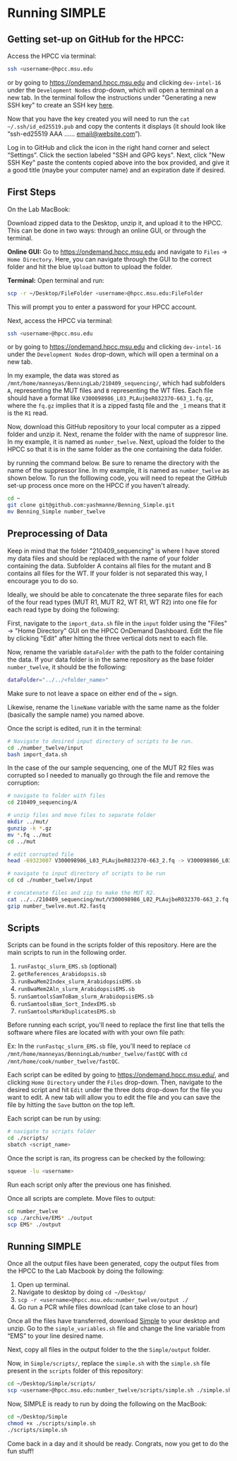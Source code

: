# Running SIMPLE

## Getting set-up on GitHub for the HPCC:
Access the HPCC via terminal:

```bash
ssh <username>@hpcc.msu.edu
```
or by going to https://ondemand.hpcc.msu.edu and clicking `dev-intel-16` under the `Development Nodes` drop-down, which will open a terminal on a new tab.
In the terminal follow the instructions under "Generating a new SSH key" to create an SSH key [here](https://docs.github.com/en/authentication/connecting-to-github-with-ssh/generating-a-new-ssh-key-and-adding-it-to-the-ssh-agent). 

Now that you have the key created you will need to run the `cat ~/.ssh/id_ed25519.pub` and copy the contents it displays (it should look like “ssh-ed25519 AAA …… email@website.com”).

Log in to GitHub and click the icon in the right hand corner and select “Settings”. Click the section labeled "SSH and GPG keys". Next, click "New SSH Key" paste the contents copied above into the box provided, and give it a good title (maybe your computer name) and an expiration date if desired.

## First Steps
On the Lab MacBook:

Download zipped data to the Desktop, unzip it, and upload it to the HPCC. This can be done in two ways: through an online GUI, or through the terminal.

**Online GUI:** Go to https://ondemand.hpcc.msu.edu and navigate to `Files` -> `Home Directory`. Here, you can navigate through the GUI to the correct folder and hit the blue `Upload` button to upload the folder.

**Terminal:** Open terminal and run:

```bash
scp -r ~/Desktop/FileFolder <username>@hpcc.msu.edu:FileFolder
```
This will prompt you to enter a password for your HPCC account.



Next, access the HPCC via terminal:

```bash
ssh <username>@hpcc.msu.edu
```
or by going to https://ondemand.hpcc.msu.edu and clicking `dev-intel-16` under the `Development Nodes` drop-down, which will open a terminal on a new tab.

In my example, the data was stored as 
`/mnt/home/manneyas/BenningLab/210409_sequencing/`, which had subfolders `A`, representing the MUT files and `B` representing the WT files. Each file should have a format like `V300098986_L03_PLAujbeR032370-663_1.fq.gz`, where the `fq.gz` implies that it is a zipped fastq file and the `_1` means that it is the `R1` read.

Now, download this GitHub repository to your local computer as a zipped folder and unzip it. Next, rename the folder with the name of suppresor line. In my example, it is named as `number_twelve`. Next, upload the folder to the HPCC so that it is in the same folder as the one containing the data folder. 

by running the command below. Be sure to rename the directory with the name of the suppressor line. In my example, it is named as `number_twelve` as shown below. To run the folllowing code, you will need to repeat the GitHub set-up process once more on the HPCC if you haven't already.

```bash
cd ~
git clone git@github.com:yashmanne/Benning_Simple.git
mv Benning_Simple number_twelve
```

## Preprocessing of Data

Keep in mind that the folder "210409_sequencing" is where I have stored my data files and should be replaced with the name of your folder containing the data. Subfolder A contains all files for the mutant and B contains all files for the WT. If your folder is not separated this way, I encourage you to do so.

Ideally, we should be able to concatenate the three separate files for each of the four read types (MUT R1, MUT R2, WT R1, WT R2) into one file for each read type by doing the following:

First, navigate to the `import_data.sh` file in the `input` folder using the "Files" -> "Home Directory" GUI on the HPCC OnDemand Dashboard. Edit the file by clicking "Edit" after hitting the three vertical dots next to each file.

Now, rename the variable `dataFolder` with the path to the folder containing the data. If your data folder is in the same repository as the base folder `number_twelve`, it should be the following:

```bash
dataFolder="../../<folder_name>"
```
Make sure to not leave a space on either end of the `=` sign.

Likewise, rename the `lineName` variable with the same name as the folder (basically the sample name) you named above. 

Once the script is edited, run it in the terminal:

```bash
# Navigate to desired input directory of scripts to be run.
cd ./number_twelve/input
bash import_data.sh
```

In the case of the our sample sequencing, one of the MUT R2 files was corrupted so I needed to manually go through the file and remove the corruption:

```bash
# navigate to folder with files
cd 210409_sequencing/A

# unzip files and move files to separate folder
mkdir ../mut/
gunzip -k *.gz
mv *.fq ../mut
cd ../mut

# edit corrupted file
head -69323007 V300098986_L03_PLAujbeR032370-663_2.fq -> V300098986_L03_PLAujbeR032370-663_2_Uncorrupted.fq

# navigate to input directory of scripts to be run
cd cd ./number_twelve/input

# concatenate files and zip to make the MUT R2.
cat ../../210409_sequencing/mut/V300098986_L02_PLAujbeR032370-663_2.fq ../../210409_sequencing/mut/V300098986_L03_PLAujbeR032370-663_2_Uncorrupted.fq ../../210409_sequencing/mut/V300098986_L04_PLAujbeR032370-663_2.fq > number_twelve.mut.R2.fastq
gzip number_twelve.mut.R2.fastq
```

## Scripts
Scripts can be found in the scripts folder of this repository. Here are the main scripts to run in the following order.

1. `runFastqc_slurm_EMS.sb` (optional)
2. `getReferences_Arabidopsis.sb`
3. `runBwaMem2Index_slurm_ArabidopsisEMS.sb`
4. `runBwaMem2Aln_slurm_ArabidopsisEMS.sb`
5. `runSamtoolsSamToBam_slurm_ArabidopsisEMS.sb`
6. `runSamtoolsBam_Sort_IndexEMS.sb`
7. `runSamtoolsMarkDuplicatesEMS.sb`

Before running each script, you'll need to replace the first line that tells the software where files are located with with your own file path:

Ex: In the `runFastqc_slurm_EMS.sb` file, you'll need to replace `cd /mnt/home/manneyas/BenningLab/number_twelve/fastQC` with `cd /mnt/home/cook/number_twelve/fastQC`.

Each script can be edited by going to https://ondemand.hpcc.msu.edu/, and clicking `Home Directory` under the `Files` drop-down. Then, navigate to the desired script and hit `Edit` under the three dots drop-down for the file you want to edit. A new tab will allow you to edit the file and you can save the file by hitting the `Save` button on the top left.


Each script can be run by using:
```bash
# navigate to scripts folder
cd ./scripts/
sbatch <script_name>
``` 

Once the script is ran, its progress can be checked by the following:

```bash 
squeue -lu <username>
```

Run each script only after the previous one has finished. 

Once all scripts are complete. Move files to output:

```bash
cd number_twelve
scp ./archive/EMS* ./output
scp EMS* ./output
```

## Running SIMPLE
Once all the output files have been generated, copy the output files from the HPCC to the Lab Macbook by doing the following:

1. Open up terminal.
2. Navigate to desktop by doing `cd ~/Desktop/`
3. `scp -r <username>@hpcc.msu.edu:number_twelve/output ./` 
4. Go run a PCR while files download (can take close to an hour)

Once all the files have transferred, download [Simple](https://github.com/wacguy/Simple) to your desktop and unzip. Go to the `simple_variables.sh` file and change the line variable from “EMS” to your line desired name. 

Next, copy all files in the output folder to the the `Simple/output` folder.

Now, in `Simple/scripts/`, replace the `simple.sh` with the `simple.sh` file present in the `scripts` folder of this repository:

```bash
cd ~/Desktop/Simple/scripts/
scp <username>@hpcc.msu.edu:number_twelve/scripts/simple.sh ./simple.sh
```

Now, SIMPLE is ready to run by doing the following on the MacBook:

```bash
cd ~/Desktop/Simple
chmod +x ./scripts/simple.sh
./scripts/simple.sh
```

Come back in a day and it should be ready. Congrats, now you get to do the fun stuff!
